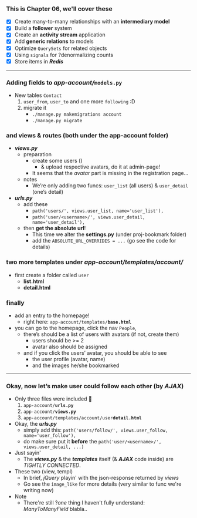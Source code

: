 ### This is Chapter 06, we'll cover these 
- [x] Create many-to-many relationships with an **intermediary model**
- [x] Build a **follower** system 
- [x] Create an **activity stream** application 
- [x] Add **generic relations** to models 
- [x] Optimize ```QuerySets``` for related objects 
- [x] Using ```signals``` for ?denormalizing counts 
- [x] Store items in ***Redis***

----------

### Adding fields to ***app-account/***```models.py```
- New tables ```Contact```
    1. ```user_from```, ```user_to``` and one more ```following``` :D
    2. migrate it 
        - ```./manage.py makemigrations account```
        - ```./manage.py migrate```

### and views & routes (both under the app-account folder)
- ***views.py***
    - preparation
        - create some users () 
            - & upload respective avatars, do it at admin-page!
        - It seems that the *avatar* part is missing in the registration page...
    - notes 
        - We’re only adding two funcs: ```user_list``` (all users) & ```user_detail``` (one’s detail)
- ***urls.py***
    - add these 
        - ```path('users/', views.user_list, name='user_list'),```
        - ```path('user/<username>/', views.user_detail, name='user_detail'),```
    - then **get the absolute url**! 
        - This time we alter the **settings.py** (under proj-bookmark folder)
        - add the ```ABSOLUTE_URL_OVERRIDES = ...``` (go see the code for details)
### two more templates under ***app-account/templates/account/***
- first create a folder called ```user```
    - **list.html** 
    - **detail.html**
### finally 
- add an entry to the homepage! 
    - right here: ```app-account/templates/```**```base.html```**
- you can go to the homepage, click the nav ```People```, 
    - there’s should be a list of users with avatars (if not, create them)
        - users should be >= 2 
        - avatar also should be assigned 
    - and if you click the users’ avatar, you should be able to see
        - the user profile (avatar, name)
        - and the images he/she bookmarked 

----------

### Okay, now let’s make user could follow each other (by ***AJAX***)
- Only three files were included 🍺
    1. ```app-account/```**```urls.py```**
    2. ```app-account/```**```views.py```**
    3. ```app-account/templates/account/user```**```detail.html```**
- Okay, the ***urls.py***
    - simply add this: ```path('users/follow/', views.user_follow, name='user_follow'),``` 
    - do make sure put it **before** the ```path('user/<username>/', views.user_detail, ...)```                       
- Just sayin'
    - The ***views.py*** & the ***templates*** itself (& ***AJAX*** code inside) are *TIGHTLY CONNECTED*.
- These two (view, templ)
    - In brief, *jQuery* playin' with the json-response returned by *views*
    - Go see the ```image_like``` for more details (very similar to func we're writing now)
- Note
    - There're still ?*one* thing I haven't fully understand: *ManyToManyField* blabla..

